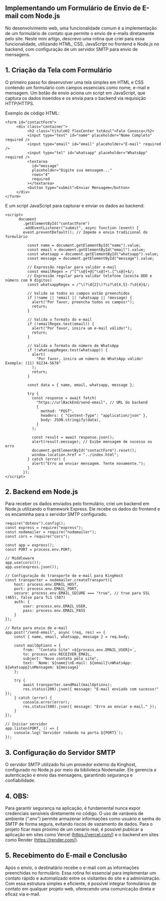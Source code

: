 <h2>Implementando um Formulário de Envio de E-mail com Node.js</h2>


No desenvolvimento web, uma funcionalidade comum é a implementação de um formulário de contato que permite o envio de e-mails diretamente pelo site. Neste mini artigo, descrevo uma rotina que criei para essa funcionalidade, utilizando HTML, CSS, JavaScript no frontend e Node.js no backend, com configuração de um servidor SMTP para envio de mensagens.

<h2>1. Criação da Tela com Formulário</h2>

O primeiro passo foi desenvolver uma tela simples em HTML e CSS contendo um formulário com campos essenciais como nome, e-mail e mensagem. Um botão de envio aciona um script em JavaScript, que captura os dados inseridos e os envia para o backend via requisição HTTP/HTTPS.

Exemplo de código HTML:

```
<form id="contactForm">
     <div class="container">
          <h2 class="tituloH2 flexCenter txtAzul">Fale Conosco</h2>
          <input type="text" id="name" placeholder="Nome Completo" required />
          <input type="email" id="email" placeholder="E-mail" required />
          <input type="tel" id="whatsapp" placeholder="WhatsApp" required />
          <textarea
            id="message"
            placeholder="Digite sua mensagem..."
            rows="4"
            required
          ></textarea>
          <button type="submit">Enviar Mensagem</button>
     </div>
</form>
```

E um script JavaScript para capturar e enviar os dados ao backend:

```
<script>
      document
        .getElementById("contactForm")
        .addEventListener("submit", async function (event) {
        event.preventDefault(); // Impede o envio tradicional do formulário

          const name = document.getElementById("name").value;
          const email = document.getElementById("email").value;
          const whatsapp = document.getElementById("whatsapp").value;
          const message = document.getElementById("message").value;

          // Expressão regular para validar e-mail
          const emailRegex = /^[^\s@]+@[^\s@]+\.[^\s@]+$/;
          // Expressão regular para validar telefone (aceita DDD e número com 9 dígitos)
          const whatsappRegex = /^\(?\d{2}\)?\s?\d{4,5}-?\d{4}$/;

          // Valida se todos os campos estão preenchidos
          if (!name || !email || !whatsapp || !message) {
            alert("Por favor, preencha todos os campos!");
            return;
          }

          // Valida o formato do e-mail
          if (!emailRegex.test(email)) {
            alert("Por favor, insira um e-mail válido!");
            return;
          }

          // Valida o formato do número de WhatsApp
          if (!whatsappRegex.test(whatsapp)) {
            alert(
              "Por favor, insira um número de WhatsApp válido! Exemplo: (11) 91234-5678"
            );
            return;
          }

          const data = { name, email, whatsapp, message };

          try {
            const response = await fetch(
              "https://urlBackEnd/send-email", // URL do backend
              {
                method: "POST",
                headers: { "Content-Type": "application/json" },
                body: JSON.stringify(data),
              }
            );

            const result = await response.json();
            alert(result.message); // Exibe mensagem de sucesso ou erro
            document.getElementById("contactForm").reset();
            window.location.href = "../index.html";
          } catch (error) {
            alert("Erro ao enviar mensagem. Tente novamente.");
          }
        });
</script>
```

<h2>2. Backend em Node.js</h2>

Para receber os dados enviados pelo formulário, criei um backend em Node.js utilizando o framework Express. Ele recebe os dados do frontend e os encaminha para o servidor SMTP configurado.

```
require("dotenv").config();
const express = require("express");
const nodemailer = require("nodemailer");
const cors = require("cors");

const app = express();
const PORT = process.env.PORT;

// Middleware
app.use(cors());
app.use(express.json());

// Configuração do transporte de e-mail para KingHost
const transporter = nodemailer.createTransport({
    host: process.env.EMAIL_HOST,
    port: process.env.EMAIL_PORT,
    secure: process.env.EMAIL_SECURE === "true", // true para SSL (465), false para TLS (587)
    auth: {
        user: process.env.EMAIL_USER,
        pass: process.env.EMAIL_PASS
    }
});

// Rota para envio de e-mail
app.post("/send-email", async (req, res) => {
    const { name, email, whatsapp, message } = req.body;

    const mailOptions = {
        from: `"Contato Site" <${process.env.EMAIL_USER}>`,
        to: process.env.RECEIVER_EMAIL,
        subject: "Novo contato pelo site",
        text: `Nome: ${name}\nE-mail: ${email}\nWhatsApp: ${whatsapp}\nMensagem: ${message}`
    };

    try {
        await transporter.sendMail(mailOptions);
        res.status(200).json({ message: "E-mail enviado com sucesso!" });
    } catch (error) {
        console.error(error);
        res.status(500).json({ message: "Erro ao enviar e-mail." });
    }
});

// Iniciar servidor
app.listen(PORT, () => {
    console.log(`Servidor rodando na porta ${PORT}`);
});
```

<h2>3. Configuração do Servidor SMTP</h2> 

O servidor SMTP utilizado foi um provedor externo da Kinghost, configurado no Node.js por meio da biblioteca Nodemailer. Ele gerencia a autenticação e envio das mensagens, garantindo segurança e confiabilidade.

<h2>4. OBS:</h2>

Para garantir segurança na aplicação, é fundamental nunca expor credenciais sensíveis diretamente no código. O uso de variáveis de ambiente (“.env”) permite armazenar informações como usuário e senha do SMTP de forma segura, evitando riscos de vazamento de dados.
Para o projeto ficar mais próximo de um cenário real, é possível publicar a aplicação em sites como Vercel (https://vercel.com/) e o backend em sites como Render (https://render.com/).

<h2>5. Recebimento do E-mail e Conclusão</h2>

Após o envio, o destinatário recebe o e-mail com as informações preenchidas no formulário. Essa rotina foi essencial para implementar um contato rápido e automatizado entre os visitantes do site e a administração.
Com essa estrutura simples e eficiente, é possível integrar formulários de contato em qualquer projeto web, oferecendo uma comunicação direta e eficaz via e-mail.
